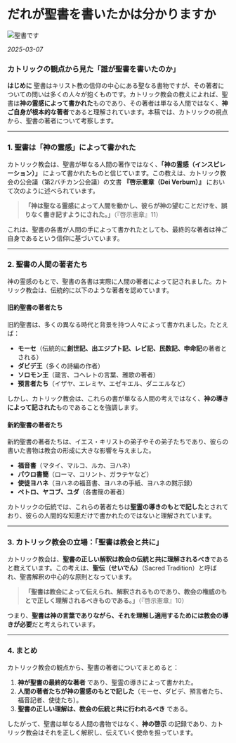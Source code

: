 # だれが聖書を書いたかは分かりますか

![聖書です](/images/blog/dare2.png)

*2025-03-07*

### **カトリックの観点から見た「誰が聖書を書いたのか」**

**はじめに**
聖書はキリスト教の信仰の中心にある聖なる書物ですが、その著者についての問いは多くの人々が抱くものです。カトリック教会の教えによれば、聖書は**神の霊感によって書かれた**ものであり、その著者は単なる人間ではなく、**神ご自身が根本的な著者**であると理解されています。本稿では、カトリックの視点から、聖書の著者について考察します。

---

### **1. 聖書は「神の霊感」によって書かれた**
カトリック教会は、聖書が単なる人間の著作ではなく、**「神の霊感（インスピレーション）」** によって書かれたものと信じています。この教えは、カトリック教会の公会議（第2バチカン公会議）の文書 **『啓示憲章（Dei Verbum）』** において次のように述べられています。

> **「神は聖なる霊感によって人間を動かし、彼らが神の望むことだけを、誤りなく書き記すようにされた。」**（『啓示憲章』11）

これは、聖書の各書が人間の手によって書かれたとしても、最終的な著者は神ご自身であるという信仰に基づいています。

---

### **2. 聖書の人間の著者たち**
神の霊感のもとで、聖書の各書は実際に人間の著者によって記されました。カトリック教会は、伝統的に以下のような著者を認めています。

#### **旧約聖書の著者たち**
旧約聖書は、多くの異なる時代と背景を持つ人々によって書かれました。たとえば：
- **モーセ**（伝統的に**創世記、出エジプト記、レビ記、民数記、申命記**の著者とされる）
- **ダビデ王**（多くの詩編の作者）
- **ソロモン王**（箴言、コヘレトの言葉、雅歌の著者）
- **預言者たち**（イザヤ、エレミヤ、エゼキエル、ダニエルなど）

しかし、カトリック教会は、これらの書が単なる人間の考えではなく、**神の導きによって記された**ものであることを強調します。

#### **新約聖書の著者たち**
新約聖書の著者たちは、イエス・キリストの弟子やその弟子たちであり、彼らの書いた書物は教会の形成に大きな影響を与えました。
- **福音書**（マタイ、マルコ、ルカ、ヨハネ）
- **パウロ書簡**（ローマ、コリント、ガラテヤなど）
- **使徒ヨハネ**（ヨハネの福音書、ヨハネの手紙、ヨハネの黙示録）
- **ペトロ、ヤコブ、ユダ**（各書簡の著者）

カトリックの伝統では、これらの著者たちは**聖霊の導きのもとで記した**とされており、彼らの人間的な知恵だけで書かれたのではないと理解されています。

---

### **3. カトリック教会の立場：「聖書は教会と共に」**
カトリック教会は、**聖書の正しい解釈は教会の伝統と共に理解されるべき**であると教えています。この考えは、**聖伝（せいでん）**（Sacred Tradition）と呼ばれ、聖書解釈の中心的な原則となっています。

> **「聖書は教会によって伝えられ、解釈されるものであり、教会の権威のもとで正しく理解されるべきものである。」**（『啓示憲章』10）

つまり、**聖書は神の言葉でありながら、それを理解し適用するためには教会の導きが必要**だと考えられています。

---

### **4. まとめ**
カトリック教会の観点から、聖書の著者についてまとめると：
1. **神が聖書の最終的な著者** であり、聖霊の導きによって書かれた。
2. **人間の著者たちが神の霊感のもとで記した**（モーセ、ダビデ、預言者たち、福音記者、使徒たち）。
3. **聖書の正しい理解は、教会の伝統と共に行われるべき** である。

したがって、聖書は単なる人間の書物ではなく、**神の啓示** の記録であり、カトリック教会はそれを正しく解釈し、伝えていく使命を担っています。
